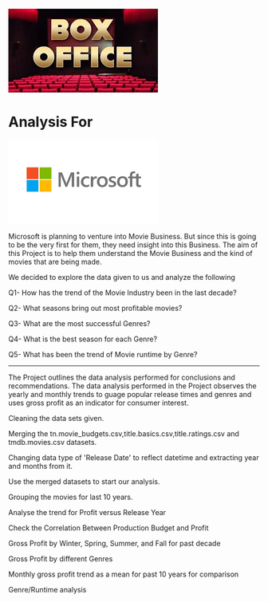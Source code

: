 ![](data/download.jpg)
# Analysis For
![](data/download.png)

Microsoft is planning to venture into Movie Business. But since this is going to be the very first for them, they need insight into this Business. The aim of this Project is to help them understand the Movie Business and the kind of movies that are being made. 

We decided to explore the data given to us and analyze the following

Q1- How has the trend of the Movie Industry been in the last decade?

Q2- What seasons bring out most profitable movies?

Q3- What are the most successful Genres?

Q4- What is the best season for each Genre?

Q5- What has been the trend of Movie runtime by Genre?

---

The Project outlines the data analysis performed for conclusions and recommendations. The data analysis performed in the Project  observes the yearly and monthly trends to guage popular release times and genres and uses gross profit as an indicator for consumer interest.

Cleaning the data sets given.

Merging the tn.movie_budgets.csv,title.basics.csv,title.ratings.csv and tmdb.movies.csv datasets.

Changing data type of 'Release Date' to reflect datetime and extracting year and months from it.

Use the merged datasets to start our analysis.

Grouping the movies for last 10 years.

Analyse the trend for Profit versus Release Year

Check the Correlation Between Production Budget and Profit

Gross Profit by Winter, Spring, Summer, and Fall for past decade

Gross Profit by different Genres

Monthly gross profit trend as a mean for past 10 years for comparison

Genre/Runtime analysis
